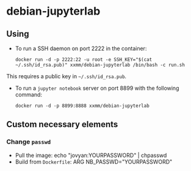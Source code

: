 debian-jupyterlab
===============
Using
---------------
- To run a SSH daemon on port 2222 in the container:

      docker run -d -p 2222:22 -u root -e SSH_KEY="$(cat ~/.ssh/id_rsa.pub)" xxmm/debian-jupyterlab /bin/bash -c run.sh
This requires a public key in `~/.ssh/id_rsa.pub`.
- To run a `jupyter notebook` server on port 8899 with the following command:

      docker run -d -p 8899:8888 xxmm/debian-jupyterlab
Custom necessary elements
----------------
### Change `passwd`
- Pull the image:
      echo "jovyan:YOURPASSWORD" | chpasswd
- Build from `Dockerfile`:
      ARG NB_PASSWD="YOURPASSWORD"
